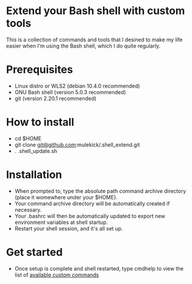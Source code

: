 # Extend your Bash shell with custom tools
This is a collection of commands and tools that I desined to make my life easier when I'm using the Bash shell, which I do quite regularly.

# Prerequisites
  - Linux distro or WLS2 (debian 10.4.0 recommended)
  - GNU Bash shell (version 5.0.3 recommended)
  - git (version 2.20.1 recommended)

# How to install
  - cd $HOME
  - git clone git@github.com:mulekick/.shell_extend.git
  - . .shell_update.sh

# Installation
  - When prompted to, type the absolute path command archive directory (place it womewhere under your $HOME).
  - Your command archive directory will be automatically created if necessary.
  - Your .bashrc will then be automatically updated to export new environment variables at shell startup.
  - Restart your shell session, and it's all set up.

# Get started
  - Once setup is complete and shell restarted, type cmdhelp to view the list of [available custom commands](../.scripts/README.md)